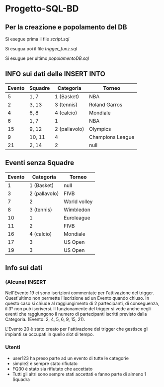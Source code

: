 # Progetto-SQL-BD
## Per la creazione e popolamento del DB
Si esegue prima il file _script.sql_

Si esugua poi il file _trigger_funz.sql_

Si esugue per ultimo _popolamentoDB.sql_
  
## INFO sui dati delle INSERT INTO
|Evento	|Squadre	|Categoria	    |Torneo             |
|-------|-----------|---------------|-------------------|
|5      |1, 7	    |1 (Basket)	    |NBA                |
|2	    |3, 13	    |3 (tennis)	    |Roland Garros      |
|4	    |6, 8	    |4 (calcio)	    |Mondiale           |
|6	    |1, 7	    |1		        |NBA                |
|15	    |9, 12	    |2 (pallavolo)  |Olympics           |
|9	    |10, 11	    |4		        |Champions League   |
|21	    |2, 14	    |2		        |null               |


## Eventi senza Squadre

|Evento	|Categoria	   |Torneo      |
|-------|--------------|------------|
|1	    |1 (Basket)	   |null        |
|3	    |2 (pallavolo) |FIVB        |
|7	    |2 		       |World volley|
|8	    |3 (tennis)	   |Wimbledon   |
|10	    |1		       |Euroleague  |
|11	    |2		       |FIVB        |
|16	    |4 (calcio)	   |Mondiale    |
|17	    |3		       |US Open     |
|19	    |3		       |US Open     |


## Info sui dati
### (Alcune) INSERT

Nell'Evento 19 ci sono iscrizioni commentate per l'attivazione del trigger. Quest'ultimo non permette l'iscrizione ad un Evento quando chiuso. In questo caso si chiude al raggiungimento di 2 partecipanti, di conseguenza, il 3° non può iscriversi.
Il funzionamente del trigger si vede anche negli eventi che raggiungono il numero di partecipanti iscritti previsto dalla Categoria. (Evento: 2, 4, 5, 6, 9, 15, 21).

L'Evento 20 è stato creato per l'attivazione del trigger che gestisce gli impianti se occupati in quello slot di tempo.

### Utenti
- user123 ha preso parte ad un evento di tutte le categorie
- simple2 è sempre stato rifiutato
- FQ30 è stato sia rifiutato che accettato
- Tutti gli altri sono sempre stati accettati e fanno parte di almeno 1 Squadra